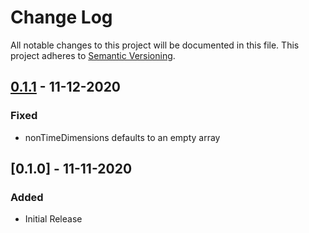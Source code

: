 # Change Log
All notable changes to this project will be documented in this file.
This project adheres to [Semantic Versioning](http://semver.org/).

## [0.1.1] - 11-12-2020
### Fixed
* nonTimeDimensions defaults to an empty array

## [0.1.0] - 11-11-2020
### Added
* Initial Release

[0.1.1]: https://github.com/koopjs/koop-provider-redshift-analytics/compare/v0.1.0...v0.1.1